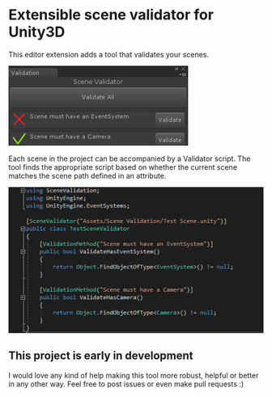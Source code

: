 # Extensible scene validator for Unity3D

This editor extension adds a tool that validates your scenes.

![Validator UI](https://raw.githubusercontent.com/madsbangh/scene-validation/readme/img/UI.png)

Each scene in the project can be accompanied by a Validator script. The tool finds the appropriate script based on whether the current scene matches the scene path defined in an attribute.

![Validator Code](https://raw.githubusercontent.com/madsbangh/scene-validation/readme/img/code.png)

## This project is early in development

I would love any kind of help making this tool more robust, helpful or better in any other way. Feel free to post issues or even make pull requests :)
